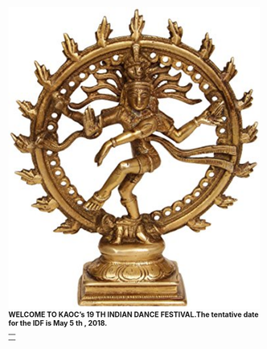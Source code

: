 <html>
  <body>
    <br/>
    <br/>
    <br/>
    <br/>
    <table id="Alankara"> 
      <td><tr>
        <img src="img/nataraja.jpg" width="500" height="600"\>
      </td></tr> 
      <td><tr>
      <span style="font-weight:bold">
      WELCOME TO KAOC’s 19 TH INDIAN DANCE FESTIVAL.The tentative date for the IDF is May 5 th , 2018.   
      </span>
      </tr></td>
    </table>
  </body>
</html>
